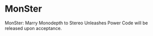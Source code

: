 # MonSter
MonSter: Marry Monodepth to Stereo Unleashes Power
Code will be released upon acceptance.
